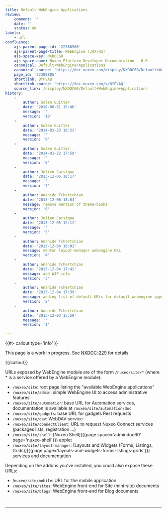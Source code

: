 ```yaml
---
title: Default WebEngine Applications
review:
    comment: ''
    date: ''
    status: ok
labels:
    - url
confluence:
    ajs-parent-page-id: '22380906'
    ajs-parent-page-title: WebEngine (JAX-RS)
    ajs-space-key: NXDOC60
    ajs-space-name: Nuxeo Platform Developer Documentation — 6.0
    canonical: Default+WebEngine+Applications
    canonical_source: 'https://doc.nuxeo.com/display/NXDOC60/Default+WebEngine+Applications'
    page_id: '22380805'
    shortlink: BYFVAQ
    shortlink_source: 'https://doc.nuxeo.com/x/BYFVAQ'
    source_link: /display/NXDOC60/Default+WebEngine+Applications
history:
    - 
        author: Solen Guitter
        date: '2016-08-31 15:46'
        message: ''
        version: '10'
    - 
        author: Solen Guitter
        date: '2014-01-23 18:21'
        message: ''
        version: '9'
    - 
        author: Solen Guitter
        date: '2014-01-22 17:59'
        message: ''
        version: '8'
    - 
        author: Julien Carsique
        date: '2013-12-06 18:17'
        message: ''
        version: '7'
    - 
        author: Anahide Tchertchian
        date: '2013-12-06 18:04'
        message: remove mention of theme-banks
        version: '6'
    - 
        author: Julien Carsique
        date: '2013-12-05 12:11'
        message: ''
        version: '5'
    - 
        author: Anahide Tchertchian
        date: '2013-12-04 18:01'
        message: menton layout-manager webengine URL
        version: '4'
    - 
        author: Anahide Tchertchian
        date: '2013-12-04 17:41'
        message: add WIP info
        version: '3'
    - 
        author: Anahide Tchertchian
        date: '2013-12-04 17:39'
        message: adding list of default URLs for default webengine apps
        version: '2'
    - 
        author: Anahide Tchertchian
        date: '2013-12-03 15:59'
        message: ''
        version: '1'

---
```

{{#> callout type='info' }}

This page is a work in progress. See [NXDOC-229](https://jira.nuxeo.com/browse/NXDOC-229) for details.

{{/callout}}

URLs exposed by WebEngine module are of the form `/nuxeo/site/*` (where * is a service offered by a WebEngine module):

*   `/nuxeo/site`: root page listing the "available&nbsp;WebEngine applications"
*   `/nuxeo/site/admin`: simple WebEngine UI to access administrative features
*   `/nuxeo/site/automation`: base URL for Automation services, documentation is available at `/nuxeo/site/automation/doc`
*   `/nuxeo/site/gadgets`: base URL for gadgets Rest requests
*   `/nuxeo/site/dav`: WebDAV service
*   `/nuxeo/site/connectClient`: URL to request Nuxeo Connect services (packages lists, registration ...)
*   `/nuxeo/site/shell`: [Nuxeo Shell]({{page space='admindoc60' page='nuxeo-shell'}}) applet
*   `/nuxeo/site/layout-manager`: [Layouts and Widgets (Forms, Listings, Grids)]({{page page='layouts-and-widgets-forms-listings-grids'}}) services and documentation

Depending on the addons you've installed, you could also expose these URLs:

*   /`nuxeo/site/mobile`: URL for the mobile application
*   `/nuxeo/site/sites`: WebEngine front-end for Site (mini-site) documents
*   `/nuxeo/site/blogs`: WebEngine front-end for Blog documents

&nbsp;

* * *